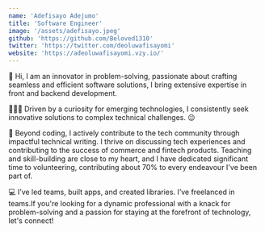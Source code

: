 ```yaml
---
name: 'Adefisayo Adejumo'
title: 'Software Engineer'
image: '/assets/adefisayo.jpeg'
github: 'https://github.com/Beloved1310'
twitter: 'https://twitter.com/deoluwafisayomi'
website: 'https://adeoluwafisayomi.vzy.io/'
---
```


👋 Hi, I am an innovator in problem-solving, passionate about crafting seamless and efficient software solutions, I bring extensive expertise in front and backend development.

🤾🏼‍♀️ Driven by a curiosity for emerging technologies, I consistently seek innovative solutions to complex technical challenges.
😉

👥 Beyond coding, I actively contribute to the tech community through impactful technical writing. I thrive on discussing tech experiences and contributing to the success of commerce and fintech products. Teaching and skill-building are close to my heart, and I have dedicated significant time to volunteering, contributing about 70% to every endeavour I've been part of.

💻 I’ve led teams, built apps, and created libraries. I’ve freelanced in teams.If you're looking for a dynamic professional with a knack for problem-solving and a passion for staying at the forefront of technology, let's connect!
